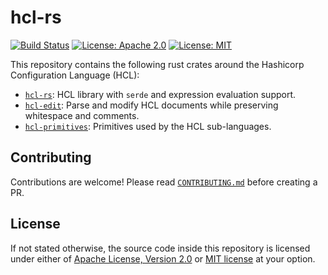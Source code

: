 # hcl-rs

[![Build Status](https://github.com/martinohmann/hcl-rs/workflows/ci/badge.svg)](https://github.com/martinohmann/hcl-rs/actions?query=workflow%3Aci)
[![License: Apache 2.0](https://img.shields.io/badge/License-Apache_2.0-blue.svg)](https://opensource.org/licenses/Apache-2.0)
[![License: MIT](https://img.shields.io/badge/License-MIT-yellow.svg)](https://opensource.org/licenses/MIT)

This repository contains the following rust crates around the Hashicorp
Configuration Language (HCL):

- [`hcl-rs`](https://github.com/martinohmann/hcl-rs/blob/main/crates/hcl-rs):
  HCL library with `serde` and expression evaluation support.
- [`hcl-edit`](https://github.com/martinohmann/hcl-rs/blob/main/crates/hcl-edit):
  Parse and modify HCL documents while preserving whitespace and comments.
- [`hcl-primitives`](https://github.com/martinohmann/hcl-rs/blob/main/crates/hcl-primitives):
  Primitives used by the HCL sub-languages.

## Contributing

Contributions are welcome! Please read
[`CONTRIBUTING.md`](https://github.com/martinohmann/hcl-rs/blob/main/CONTRIBUTING.md)
before creating a PR.

## License

If not stated otherwise, the source code inside this repository is licensed
under either of [Apache License, Version
2.0](https://github.com/martinohmann/hcl-rs/blob/main/LICENSE-APACHE) or [MIT
license](https://github.com/martinohmann/hcl-rs/blob/main/LICENSE-MIT) at your
option.
